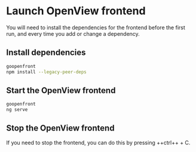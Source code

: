 # Launch OpenView frontend

You will need to install the dependencies for the frontend before the first run,
and every time you add or change a dependency.

## Install dependencies

```sh
goopenfront
npm install --legacy-peer-deps
``` 

## Start the OpenView frontend

```sh
goopenfront
ng serve
```

## Stop the OpenView frontend

If you need to stop the frontend, you can do this by pressing ++ctrl++ + C.
